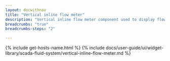 ```yaml
---
layout: docwithnav
title: "Vertical inline flow meter"
description: "Vertical inline flow meter component used to display flow related value and render various states. Includes pipe fluid and leak visualizations."
breadcrumbs: "true"
breadcrumbs-steps: "2"

---
```

{% include get-hosts-name.html %}
{% include docs/user-guide/ui/widget-library/scada-fluid-system/vertical-inline-flow-meter.md %}
